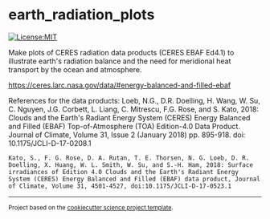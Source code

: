 earth_radiation_plots
==============================
[![License:MIT](https://img.shields.io/badge/License-MIT-lightgray.svg?style=flt-square)](https://opensource.org/licenses/MIT)


Make plots of CERES radiation data products (CERES EBAF Ed4.1) to illustrate earth's radiation balance and the need for meridional heat transport by the ocean and atmosphere.

https://ceres.larc.nasa.gov/data/#energy-balanced-and-filled-ebaf

References for the data products:
     Loeb, N.G., D.R. Doelling, H. Wang, W. Su, C. Nguyen, J.G. Corbett, L. Liang, C. Mitrescu, F.G. Rose, and S. Kato, 2018: Clouds and the Earth's Radiant Energy System (CERES) Energy Balanced and Filled (EBAF) Top-of-Atmosphere (TOA) Edition-4.0 Data Product. Journal of Climate, Volume 31, Issue 2 (January 2018) pp. 895-918. doi: 10.1175/JCLI-D-17-0208.1

    Kato, S., F. G. Rose, D. A. Rutan, T. E. Thorsen, N. G. Loeb, D. R. Doelling, X. Huang, W. L. Smith, W. Su, and S.-H. Ham, 2018: Surface irradiances of Edition 4.0 Clouds and the Earth's Radiant Energy System (CERES) Energy Balanced and Filled (EBAF) data product, Journal of Climate, Volume 31, 4501-4527, doi:10.1175/JCLI-D-17-0523.1

--------

<p><small>Project based on the <a target="_blank" href="https://github.com/jbusecke/cookiecutter-science-project">cookiecutter science project template</a>.</small></p>
